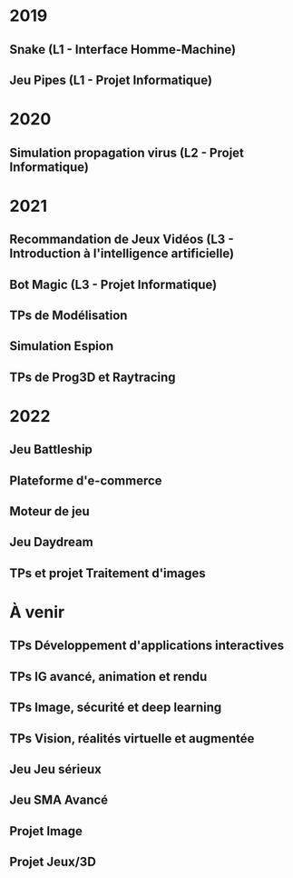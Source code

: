 # 2019
## Snake (L1 - Interface Homme-Machine)
## Jeu Pipes (L1 - Projet Informatique)

# 2020
## Simulation propagation virus (L2 - Projet Informatique)

# 2021 
## Recommandation de Jeux Vidéos (L3 - Introduction à l'intelligence artificielle)
## Bot Magic (L3 - Projet Informatique)
## TPs de Modélisation
## Simulation Espion
## TPs de Prog3D et Raytracing

# 2022
## Jeu Battleship
## Plateforme d'e-commerce
## Moteur de jeu
## Jeu Daydream
## TPs et projet Traitement d'images

# À venir
## TPs Développement d'applications interactives
## TPs IG avancé, animation et rendu
## TPs Image, sécurité et deep learning
## TPs Vision, réalités virtuelle et augmentée
## Jeu Jeu sérieux
## Jeu SMA Avancé
## Projet Image
## Projet Jeux/3D